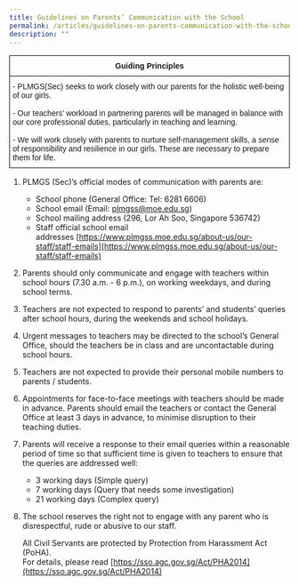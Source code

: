 ```yaml
---
title: Guidelines on Parents’ Communication with the School
permalink: /articles/guidelines-on-parents-communication-with-the-school/
description: ""
---
```

<style type="text/css">
.tg  {border-collapse:collapse;border-spacing:0;}
.tg td{border-color:black;border-style:solid;border-width:1px;font-family:Arial, sans-serif;font-size:14px;
  overflow:hidden;padding:10px 5px;word-break:normal;}
.tg th{border-color:black;border-style:solid;border-width:1px;font-family:Arial, sans-serif;font-size:14px;
  font-weight:normal;overflow:hidden;padding:10px 5px;word-break:normal;}
.tg .tg-baqh{text-align:center;vertical-align:top}
.tg .tg-0lax{text-align:left;vertical-align:top}
</style>
<table class="tg">
<thead>
  <tr>
    <th class="tg-baqh"><span style="font-weight:bold">Guiding Principles</span></th>
  </tr>
</thead>
<tbody>
  <tr>
    <td class="tg-0lax" rowspan="3">- PLMGS(Sec) seeks to work closely with our parents for the holistic well-being of our girls.<br><br><span style="font-weight:normal">- Our teachers’ workload in partnering parents will be managed in balance with our core professional duties, particularly in teaching and learning.</span><br><br><span style="font-weight:normal">- We will work closely with parents to nurture self-management skills, a sense of responsibility and resilience in our girls. These are necessary to prepare them for life.</span><br></td>
  </tr>
  <tr>
  </tr>
  <tr>
  </tr>
</tbody>
</table>

1.  PLMGS (Sec)’s official modes of communication with parents are:  
      
    
    *   School phone (General Office: Tel: 6281 6606)
    *   School email (Email: [plmgss@moe.edu.sg](mailto:plmgss@moe.edu.sg))
    *   School mailing address (296, Lor Ah Soo, Singapore 536742)
    *   Staff official school email addresses [https://www.plmgss.moe.edu.sg/about-us/our-staff/staff-emails](https://www.plmgss.moe.edu.sg/about-us/our-staff/staff-emails)
    
      
    
2.  Parents should only communicate and engage with teachers within school hours (7.30 a.m. - 6 p.m.), on working weekdays, and during school terms.  
      
    
3.  Teachers are not expected to respond to parents’ and students’ queries after school hours, during the weekends and school holidays.  
      
    
4.  Urgent messages to teachers may be directed to the school’s General Office, should the teachers be in class and are uncontactable during school hours.  
      
    
5.  Teachers are not expected to provide their personal mobile numbers to parents / students.  
      
    
6.  Appointments for face-to-face meetings with teachers should be made in advance. Parents should email the teachers or contact the General Office at least 3 days in advance, to minimise disruption to their teaching duties.  
      
    
7.  Parents will receive a response to their email queries within a reasonable period of time so that sufficient time is given to teachers to ensure that the queries are addressed well:  
      
    
    *   3 working days (Simple query)
    *   7 working days (Query that needs some investigation)
    *   21 working days (Complex query)  
        
    
      
    
8.  The school reserves the right not to engage with any parent who is disrespectful, rude or abusive to our staff.  
      
    All Civil Servants are protected by Protection from Harassment Act (PoHA).  
    For details, please read [https://sso.agc.gov.sg/Act/PHA2014](https://sso.agc.gov.sg/Act/PHA2014)